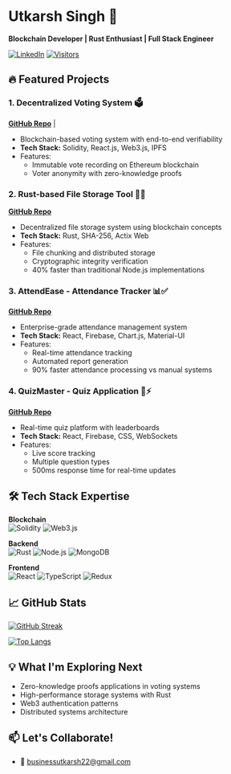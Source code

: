 # Utkarsh Singh 🚀 
**Blockchain Developer | Rust Enthusiast | Full Stack Engineer**

[![LinkedIn](https://img.shields.io/badge/LinkedIn-Connect-blue?logo=linkedin)]([your-linkedin](https://www.linkedin.com/in/utkarsh-singh1729/overlay/about-this-profile/?lipi=urn%3Ali%3Apage%3Ad_flagship3_profile_view_base%3BWl1%2BkfhsS9WhVq96KH0SLA%3D%3D))
[![Visitors](https://komarev.com/ghpvc/?username=utkarsh-singh-1729&label=Profile%20Views&color=blue)](https://github.com/utkarsh-singh-1729)

## 🔥 Featured Projects

### 1. Decentralized Voting System 🗳️
**[GitHub Repo](https://github.com/utkarsh-singh-1729/Decentralized-Voting-Systems)** | 
- Blockchain-based voting system with end-to-end verifiability
- **Tech Stack:** Solidity, React.js, Web3.js, IPFS
- Features: 
  - Immutable vote recording on Ethereum blockchain
  - Voter anonymity with zero-knowledge proofs
  

### 2. Rust-based File Storage Tool 🦀💾
**[GitHub Repo](https://github.com/utkarsh-singh-1729/Rust-Based-File-Storage-Tool)** 
- Decentralized file storage system using blockchain concepts
- **Tech Stack:** Rust, SHA-256, Actix Web
- Features:
  - File chunking and distributed storage
  - Cryptographic integrity verification
  - 40% faster than traditional Node.js implementations

### 3. AttendEase - Attendance Tracker 📊✅
**[GitHub Repo](https://github.com/utkarsh-singh-1729/AttendEase)** 
- Enterprise-grade attendance management system
- **Tech Stack:** React, Firebase, Chart.js, Material-UI
- Features:
  - Real-time attendance tracking
  - Automated report generation
  - 90% faster attendance processing vs manual systems

### 4. QuizMaster - Quiz Application 🧠⚡
**[GitHub Repo](https://github.com/utkarsh-singh-1729/Quiz-Application-)**
- Real-time quiz platform with leaderboards
- **Tech Stack:** React, Firebase, CSS, WebSockets
- Features:
  - Live score tracking
  - Multiple question types
  - 500ms response time for real-time updates

## 🛠 Tech Stack Expertise

**Blockchain**  
![Solidity](https://img.shields.io/badge/Solidity-363636?logo=solidity&logoColor=white)
![Web3.js](https://img.shields.io/badge/Web3.js-F16822?logo=web3.js&logoColor=white)

**Backend**  
![Rust](https://img.shields.io/badge/Rust-000000?logo=rust&logoColor=white)
![Node.js](https://img.shields.io/badge/Node.js-339933?logo=node.js&logoColor=white)
![MongoDB](https://img.shields.io/badge/MongoDB-47A248?logo=mongodb&logoColor=white)

**Frontend**  
![React](https://img.shields.io/badge/React-61DAFB?logo=react&logoColor=black)
![TypeScript](https://img.shields.io/badge/TypeScript-3178C6?logo=typescript&logoColor=white)
![Redux](https://img.shields.io/badge/Redux-764ABC?logo=redux&logoColor=white)

## 📈 GitHub Stats

[![GitHub Streak](https://streak-stats.demolab.com?user=utkarsh-singh-1729&theme=dark&border_radius=5)](https://git.io/streak-stats)

[![Top Langs](https://github-readme-stats.vercel.app/api/top-langs/?username=utkarsh-singh-1729&layout=compact&theme=vision-friendly-dark&hide=html,css)](https://github.com/utkarsh-singh-1729)

## 💡 What I'm Exploring Next
- Zero-knowledge proofs applications in voting systems
- High-performance storage systems with Rust
- Web3 authentication patterns
- Distributed systems architecture

## 📫 Let's Collaborate!
- 📧 businessutkarsh22@gmail.com
